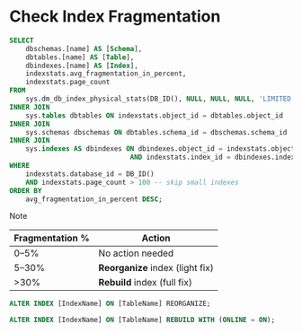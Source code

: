 # Check Index Fragmentation

``` sql title="SQL Server"
SELECT 
    dbschemas.[name] AS [Schema],
    dbtables.[name] AS [Table],
    dbindexes.[name] AS [Index],
    indexstats.avg_fragmentation_in_percent,
    indexstats.page_count
FROM 
    sys.dm_db_index_physical_stats(DB_ID(), NULL, NULL, NULL, 'LIMITED') AS indexstats
INNER JOIN 
    sys.tables dbtables ON indexstats.object_id = dbtables.object_id
INNER JOIN 
    sys.schemas dbschemas ON dbtables.schema_id = dbschemas.schema_id
INNER JOIN 
    sys.indexes AS dbindexes ON dbindexes.object_id = indexstats.object_id 
                              AND indexstats.index_id = dbindexes.index_id
WHERE 
    indexstats.database_id = DB_ID()
    AND indexstats.page_count > 100 -- skip small indexes
ORDER BY 
    avg_fragmentation_in_percent DESC;
```

> [!NOTE]
> 
| Fragmentation % | Action                           |
| --------------- | -------------------------------- |
| 0–5%            | No action needed                 |
| 5–30%           | **Reorganize** index (light fix) |
| >30%            | **Rebuild** index (full fix)     |


``` sql title="Reorganize (lightweight)"
ALTER INDEX [IndexName] ON [TableName] REORGANIZE;
```

``` sql title="Rebuild (heavier, can update stats)"
ALTER INDEX [IndexName] ON [TableName] REBUILD WITH (ONLINE = ON);
```
